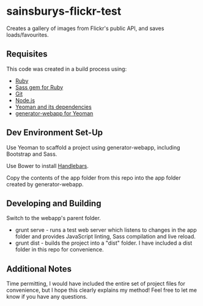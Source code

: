 # sainsburys-flickr-test

Creates a gallery of images from Flickr's public API, and saves loads/favourites.

## Requisites

This code was created in a build process using:

- [Ruby](http://rubyinstaller.org/)
- [Sass gem for Ruby](http://sass-lang.com/install)
- [Git](https://git-scm.com/downloads)
- [Node.js](https://nodejs.org/)
- [Yeoman and its dependencies](http://yeoman.io/)
- [generator-webapp for Yeoman](https://github.com/yeoman/generator-webapp)

## Dev Environment Set-Up

Use Yeoman to scaffold a project using generator-webapp, including Bootstrap and Sass.

Use Bower to install [Handlebars](https://github.com/wycats/handlebars.js/).

Copy the contents of the app folder from this repo into the app folder created by generator-webapp.

## Developing and Building

Switch to the webapp's parent folder.

- grunt serve - runs a test web server which listens to changes in the app folder and provides JavaScript linting, Sass compilation and live reload.
- grunt dist - builds the project into a "dist" folder. I have included a dist folder in this repo for convenience.

## Additional Notes

Time permitting, I would have included the entire set of project files for convenience, but I hope this clearly explains my method! Feel free to let me know if you have any questions.
